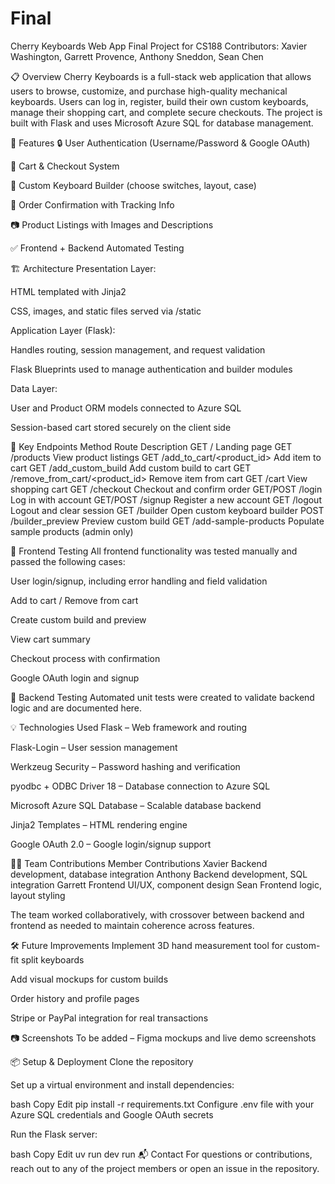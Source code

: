 # Final

Cherry Keyboards Web App
Final Project for CS188
Contributors: Xavier Washington, Garrett Provence, Anthony Sneddon, Sean Chen

📋 Overview
Cherry Keyboards is a full-stack web application that allows users to browse, customize, and purchase high-quality mechanical keyboards. Users can log in, register, build their own custom keyboards, manage their shopping cart, and complete secure checkouts. The project is built with Flask and uses Microsoft Azure SQL for database management.

🚀 Features
🔒 User Authentication (Username/Password & Google OAuth)

🛒 Cart & Checkout System

🎨 Custom Keyboard Builder (choose switches, layout, case)

🧾 Order Confirmation with Tracking Info

📷 Product Listings with Images and Descriptions

✅ Frontend + Backend Automated Testing

🏗️ Architecture
Presentation Layer:

HTML templated with Jinja2

CSS, images, and static files served via /static

Application Layer (Flask):

Handles routing, session management, and request validation

Flask Blueprints used to manage authentication and builder modules

Data Layer:

User and Product ORM models connected to Azure SQL

Session-based cart stored securely on the client side

📄 Key Endpoints
Method	Route	Description
GET	/	Landing page
GET	/products	View product listings
GET	/add_to_cart/<product_id>	Add item to cart
GET	/add_custom_build	Add custom build to cart
GET	/remove_from_cart/<product_id>	Remove item from cart
GET	/cart	View shopping cart
GET	/checkout	Checkout and confirm order
GET/POST	/login	Log in with account
GET/POST	/signup	Register a new account
GET	/logout	Logout and clear session
GET	/builder	Open custom keyboard builder
POST	/builder_preview	Preview custom build
GET	/add-sample-products	Populate sample products (admin only)

🧪 Frontend Testing
All frontend functionality was tested manually and passed the following cases:

User login/signup, including error handling and field validation

Add to cart / Remove from cart

Create custom build and preview

View cart summary

Checkout process with confirmation

Google OAuth login and signup

🧪 Backend Testing
Automated unit tests were created to validate backend logic and are documented here.

💡 Technologies Used
Flask – Web framework and routing

Flask-Login – User session management

Werkzeug Security – Password hashing and verification

pyodbc + ODBC Driver 18 – Database connection to Azure SQL

Microsoft Azure SQL Database – Scalable database backend

Jinja2 Templates – HTML rendering engine

Google OAuth 2.0 – Google login/signup support

👨‍💻 Team Contributions
Member	Contributions
Xavier	Backend development, database integration
Anthony	Backend development, SQL integration
Garrett	Frontend UI/UX, component design
Sean	Frontend logic, layout styling

The team worked collaboratively, with crossover between backend and frontend as needed to maintain coherence across features.

🛠️ Future Improvements
Implement 3D hand measurement tool for custom-fit split keyboards

Add visual mockups for custom builds

Order history and profile pages

Stripe or PayPal integration for real transactions

📷 Screenshots
To be added – Figma mockups and live demo screenshots

📦 Setup & Deployment
Clone the repository

Set up a virtual environment and install dependencies:

bash
Copy
Edit
pip install -r requirements.txt
Configure .env file with your Azure SQL credentials and Google OAuth secrets

Run the Flask server:

bash
Copy
Edit
uv run dev run
📬 Contact
For questions or contributions, reach out to any of the project members or open an issue in the repository.